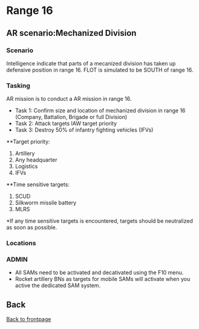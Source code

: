 # Range 16

## AR scenario:Mechanized Division
### Scenario
Intelligence indicate that parts of a mecanized division has taken up defensive position in range 16. 
FLOT is simulated to be SOUTH of range 16.

### Tasking
AR mission is to conduct a AR mission in range 16.
- Task 1: Confirm size and location of mechanized division in range 16 (Company, Battalion, Brigade or full Division)
- Task 2: Attack targets IAW target priority 
- Task 3: Destroy 50% of infantry fighting vehicles (IFVs)


**Target priority:
1. Artillery
2. Any headquarter
3. Logistics
4. IFVs

**Time sensitive targets:
1. SCUD
2. Silkworm missile battery
3. MLRS

*If any time sensitive targets is encountered, targets should be neutralized as soon as possible.




### Locations



### ADMIN
- All SAMs need to be activated and decativated using the F10 menu.
- Rocket artillery BNs as targets for mobile SAMs will activate when you active the dedicated SAM system.





## Back
[Back to frontpage](https://132nd-vwing.github.io/TRMA-Brief/)
